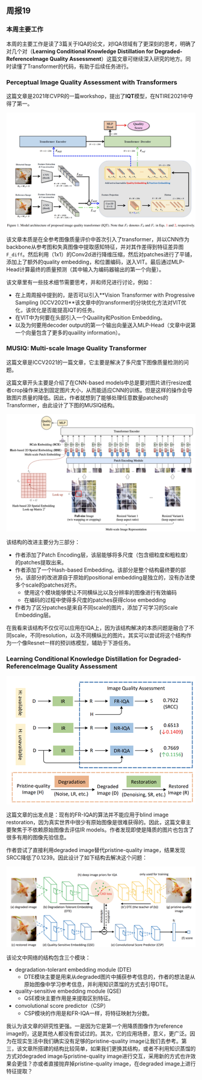 ## 周报19

### 本周主要工作

本周的主要工作是读了3篇关于IQA的论文，对IQA领域有了更深刻的思考，明确了对几个对（**Learning Conditional Knowledge Distillation for Degraded-ReferenceImage Quality Assessment**）这篇文章可继续深入研究的地方。同时读懂了Transformer的代码，有助于后续任务进行。

### Perceptual Image Quality Assessment with Transformers

这篇文章是2021年CVPR的一篇workshop，提出了**IQT**模型，在NTIRE2021中夺得了第一。

![image.png](image/image-20211208114154-5ikpag9.png)

该文章本质是在全参考图像质量评价中首次引入了transformer，并以CNN作为backbone从参考图和失真图像中提取感知特征，并对其作差得到特征差异图`F_diff`。然后利用（1x1）的Conv2d进行降维压缩，然后对patches进行了平铺，添加上了额外的quality embedding，和位置编码，送入VIT。最后通过MLP-Head计算最终的质量预测（其中输入为编码器输出的第一个向量）。

该文章里有一些技术细节需要思考，并和师兄进行讨论，例如：

* 在上周周报中提到的，是否可以引入**Vision Transformer with Progressive Sampling (ICCV2021)**该文章中的transformer的分块优化方法对VIT优化，该优化是否能提高IQT的任务。
* 在VIT中为何要在头部引入一个Quaility和Position Embedding。
* 以及为何要用decoder output的第一个输出向量送入MLP-Head（文章中说第一个向量包含了更多的quaility information）。

### MUSIQ: Multi-scale Image Quality Transformer

这篇文章是ICCV2021的一篇文章，它主要是解决了多尺度下图像质量检测的问题。

这篇文章开头主要是介绍了在CNN-based models中总是要对图片进行resize或者crop操作来达到固定图片大小，从而能适应CNN的训练。但是这样的操作会导致图片质量的降低。因此，作者就想到了能够处理任意数量patches的Transformer，由此设计了下图的MUSIQ结构。

![image.png](image/image-20211210002028-tlmgvw6.png)

该结构的改进主要分为三部分：

* 作者添加了Patch Encoding层，该层能够将多尺度（包含细粒度和粗粒度）的patches提取出来。
* 作者添加了一个Hash-based Embedding。该部分是整个结构最终要的部分。该部分的改进源自于原始的positional embedding是独立的，没有办法使多个scale的patches对齐。
  * 使用这个模块能够使让不同横纵比以及分辨率的图像进行有效编码
  * 在编码的过程中使得多尺度的patches获得close embedding
* 作者为了区分patches是来自不同scale的图片，添加了可学习的Scale Embedding层。

在我看来该结构不仅仅可以应用在IQA上，因为该结构解决的本质问题是融合了不同scale，不同resolution，以及不同横纵比的图片。其实可以尝试将这个结构作为一个像Resnet一样的预训练模型，辅助于下游任务。

### Learning Conditional Knowledge Distillation for Degraded-ReferenceImage Quality Assessment

![image.png](image/image-20211211180043-uhllaxq.png)

这篇文章的出发点是：现有的FR-IQA的算法并不能应用于blind image restoration，因为真实世界中很少有原始图像是很难获得的。因此，这篇文章主要聚焦于不依赖原始图像去评估IR models。作者发现即使是降质的图片也包含了很多有用的图像先验信息。

作者尝试了直接利用degraded image替代pristine-quality image，结果发现SRCC降低了0.1239。因此设计了如下结构去解决这个问题：

![image.png](image/image-20211210150400-an8lyve.png)

该论文中网络的结构包含三个模块：

* degradation-tolerant embedding module (DTE)
  * DTE模块主要是用来从degraded图片中捕获参考信息的，作者的想法是从原始图像中学习参考信息，并利用知识蒸馏的方式去引导DTE。
* quality-sensitive embedding module (QSE)
  * QSE模块主要作用是来提取区别特征。
* convolutional score predictor（CSP）
  * CSP模块的作用是和FR-IQA一样，将特征映射为分数。

我认为该文章的研究性更强。一是因为它是第一个用降质图像作为reference image的，这是其他人都没有尝试过的。其次，它的应用场景，意义，更广泛。因为在现实生活中我们确实没有足够的pristine-quality image让我们去参考。第三，该文章所搭建的结构比较简单，如果我们更换其结构，或者不利用知识蒸馏的方式对degraded image与pristine-quality image进行交互，采用新的方式也许效果会更佳？亦或者直接抛弃掉pristine-quality image，在degraded image上进行特征提取？
